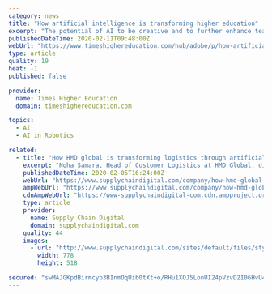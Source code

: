 ```yaml
---
category: news
title: "How artificial intelligence is transforming higher education"
excerpt: "The potential of AI to be creative and to further enhance teaching was addressed by industry experts at THE Live When we talk about artificial intelligence, we often envisage a suite of robots performing tasks, transferring labour from humans to machines. Within higher education, the AI revolution has arrived in a different, inconspicuous form ..."
publishedDateTime: 2020-02-11T09:48:00Z
webUrl: "https://www.timeshighereducation.com/hub/adobe/p/how-artificial-intelligence-transforming-higher-education"
type: article
quality: 19
heat: -1
published: false

provider:
  name: Times Higher Education
  domain: timeshighereducation.com

topics:
  - AI
  - AI in Robotics

related:
  - title: "How HMD global is transforming logistics through artificial intelligence and increased visibility"
    excerpt: "Noha Samara, Head of Customer Logistics at HMD Global, discusses the importance of end-to-end visibility and artificial intelligence within logistics Noha Samara, Head of Customer Logistics, started her career as an electronics engineer before finding her footing in the supply chain function where she has spent most of her career. Having worked ..."
    publishedDateTime: 2020-02-05T16:24:00Z
    webUrl: "https://www.supplychaindigital.com/company/how-hmd-global-transforming-logistics-through-artificial-intelligence-and-increased"
    ampWebUrl: "https://www.supplychaindigital.com/company/how-hmd-global-transforming-logistics-through-artificial-intelligence-and-increased?amp"
    cdnAmpWebUrl: "https://www-supplychaindigital-com.cdn.ampproject.org/c/s/www.supplychaindigital.com/company/how-hmd-global-transforming-logistics-through-artificial-intelligence-and-increased?amp"
    type: article
    provider:
      name: Supply Chain Digital
      domain: supplychaindigital.com
    quality: 44
    images:
      - url: "http://www.supplychaindigital.com/sites/default/files/styles/slider_detail/public/company/profile/Nokia%202720.jpg?itok=iz5lzXqg"
        width: 778
        height: 518

secured: "swMAJGKpdBirmcyb3BInmOqUib0tXt+o/RHu1XOJ5LonUI24pVzvD2I06HvU4JwfotXZPYkf6WKeYeM1cAby3OJelAPlVqjEHHYBdl2qVwspwYDLHGemAUtdwNyjb6jaiOiDRcCa5nunrN6vLod+fdDWUu0suX5riLCy4xpHOlw2TJeeUSSOAd0HxSUtx2B3lCER1n4E43Hj+wYxA3qtHkWxa8no497DxJNqiCYVAYN3KZrxxx+jLTsMFxZTsCjLpN60v/aePaxlMFeXOnqPNnzD74W0Rm/8vnqgpZf2BoT/OmL3u32uhd8yUkapL9w03w6ktZ2st1VpSIU96wlm4F/SiT33F+ooTLm5KwYFpuJFAKForU1+tfGyykmjsZ14VIHPKS1V+G3hGqW3O/uXrFRrmfW+DvzinMqbu/SuXc067ryDW2kWyo+YOyZsZj2z3J8+Pb6zQBZR/3b5QRlTiqAnAKeg+qpOvsmmmlo5c9c=;gb4ZYZZRdeIa5/JmD8UfIA=="
---
```


